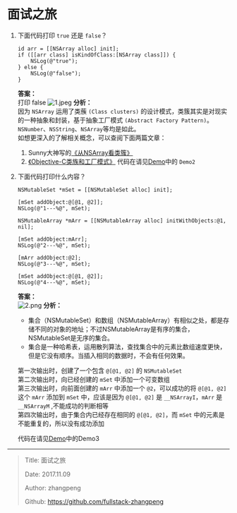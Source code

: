 # 面试之旅

1. 下面代码打印 `true` 还是 `false`？

    ```objc
    id arr = [[NSArray alloc] init];
    if ([[arr class] isKindOfClass:[NSArray class]]) {
        NSLog(@"true");
    } else {
        NSLog(@"false");
    }
    ```

    **答案：**  
    打印 false
    ![1.jpeg](http://upload-images.jianshu.io/upload_images/4835393-01b77d8e1c94d598.jpeg?imageMogr2/auto-orient/strip%7CimageView2/2/w/1240 "1.jpeg")
    **分析：**  
    因为 `NSArray` 运用了类蔟 `(Class clusters)` 的设计模式，类簇其实是对现实的一种抽象和封装，基于抽象工厂模式 `(Abstract Factory Pattern)`。`NSNumber`、`NSString`、`NSArray`等均是如此。  
    如想更深入的了解相关概念，可以查阅下面两篇文章：
    1. Sunny大神写的[《从NSArray看类簇》](http://blog.sunnyxx.com/2014/12/18/class-cluster/ "《从NSArray看类簇》")
    2. [《Objective-C类族和工厂模式》](http://www.cocoachina.com/cms/wap.php?action=article&id=10296 "Objective-C类族和工厂模式")
    代码在请见[Demo](https://github.com/fullstack-zhangpeng/P_App_OC.git)中的 `Demo2`

2. 下面代码打印什么内容？

    ```objc
    NSMutableSet *mSet = [[NSMutableSet alloc] init];

    [mSet addObject:@[@1, @2]];
    NSLog(@"1---%@", mSet);

    NSMutableArray *mArr = [[NSMutableArray alloc] initWithObjects:@1, nil];

    [mSet addObject:mArr];
    NSLog(@"2---%@", mSet);

    [mArr addObject:@2];
    NSLog(@"3---%@", mSet);

    [mSet addObject:@[@1, @2]];
    NSLog(@"4---%@", mSet);
    ```

    **答案：**  
    ![2.png](http://upload-images.jianshu.io/upload_images/4835393-9d30e93d9f53c9be.png?imageMogr2/auto-orient/strip%7CimageView2/2/w/1240 "2")
    **分析：**  
    - 集合（NSMutableSet）和数组（NSMutableArray）有相似之处，都是存储不同的对象的地址；不过NSMutableArray是有序的集合，NSMutableSet是无序的集合。
    - 集合是一种哈希表，运用散列算法，查找集合中的元素比数组速度更快，但是它没有顺序。当插入相同的数据时，不会有任何效果。

    第一次输出时，创建了一个包含 `@[@1, @2]` 的 `NSMutableSet`  
    第二次输出时，向已经创建的 `mSet` 中添加一个可变数组  
    第三次输出时，向前面创建的 `mArr` 中添加一个 `@2`，可以成功的将 `@[@1, @2]` 这个 `mArr` 添加到 `mSet` 中，应该是因为 `@[@1, @2]` 是 `__NSArrayI`，`mArr` 是 `__NSArrayM` ,不能成功的判断相等  
    第四次输出时，由于集合内已经存在相同的 `@[@1, @2]`，而 `mSet` 中的元素是不能重复的，所以没有成功添加

    代码在请见[Demo](https://github.com/fullstack-zhangpeng/P_App_OC.git "Demo")中的Demo3

---

> Title: 面试之旅
>
> Date: 2017.11.09
>
> Author: zhangpeng
>
> Github: <https://github.com/fullstack-zhangpeng>

